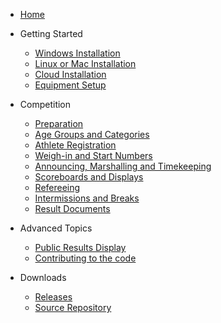 * [Home](index)

* Getting Started

  * [Windows Installation](LocalWindowsSetup)
  * [Linux or Mac Installation](LocalLinuxMacSetup)
  * [Cloud Installation](Cloud)
  * [Equipment Setup](EquipmentSetup)
  
* Competition

  * [Preparation](Preparation)
  * [Age Groups and Categories](Categories)
  * [Athlete Registration](Registration)
  * [Weigh-in and Start Numbers](WeighIn)
  * [Announcing, Marshalling and Timekeeping](Announcing)
  * [Scoreboards and Displays](Displays)
  * [Refereeing](Refereeing)
  * [Intermissions and Breaks](Breaks)
  * [Result Documents](Documents)

* Advanced Topics

  * [Public Results Display](Remote)
  * [Contributing to the code](Gitpod)

* Downloads

  * [Releases](https://github.com/jflamy/owlcms4/releases)
  * [Source Repository](https://github.com/jflamy/owlcms4)

